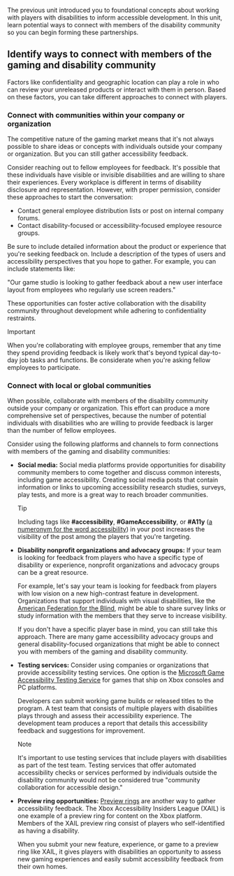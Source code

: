 The previous unit introduced you to foundational concepts about working with players with disabilities to inform accessible development. In this unit, learn potential ways to connect with members of the disability community so you can begin forming these partnerships.

## Identify ways to connect with members of the gaming and disability community

Factors like confidentiality and geographic location can play a role in who can review your unreleased products or interact with them in person. Based on these factors, you can take different approaches to connect with players.

### Connect with communities within your company or organization

The competitive nature of the gaming market means that it's not always possible to share ideas or concepts with individuals outside your company or organization. But you can still gather accessibility feedback.

Consider reaching out to fellow employees for feedback. It's possible that these individuals have visible or invisible disabilities and are willing to share their experiences. Every workplace is different in terms of disability disclosure and representation. However, with proper permission, consider these approaches to start the conversation:

- Contact general employee distribution lists or post on internal company forums.
- Contact disability-focused or accessibility-focused employee resource groups.

Be sure to include detailed information about the product or experience that you're seeking feedback on. Include a description of the types of users and accessibility perspectives that you hope to gather. For example, you can include statements like:

"Our game studio is looking to gather feedback about a new user interface layout from employees who regularly use screen readers."

These opportunities can foster active collaboration with the disability community throughout development while adhering to confidentiality restraints.

> [!Important]
> When you're collaborating with employee groups, remember that any time they spend providing feedback is likely work that's beyond typical day-to-day job tasks and functions. Be considerate when you're asking fellow employees to participate.

### Connect with local or global communities

When possible, collaborate with members of the disability community outside your company or organization. This effort can produce a more comprehensive set of perspectives, because the number of potential individuals with disabilities who are willing to provide feedback is larger than the number of fellow employees.

Consider using the following platforms and channels to form connections with members of the gaming and disability communities:

- **Social media:** Social media platforms provide opportunities for disability community members to come together and discuss common interests, including game accessibility. Creating social media posts that contain information or links to upcoming accessibility research studies, surveys, play tests, and more is a great way to reach broader communities.

    > [!Tip]
    > Including tags like **#accessibility**, **#GameAccessibility**, or **#A11y** ([a numeronym for the word accessibility](https://www.a11yproject.com/posts/2017-08-26-a11y-and-other-numeronyms/)) in your post increases the visibility of the post among the players that you're targeting.  

- **Disability nonprofit organizations and advocacy groups:** If your team is looking for feedback from players who have a specific type of disability or experience, nonprofit organizations and advocacy groups can be a great resource.

    For example, let's say your team is looking for feedback from players with low vision on a new high-contrast feature in development. Organizations that support individuals with visual disabilities, like the [American Federation for the Blind](https://www.afb.org/), might be able to share survey links or study information with the members that they serve to increase visibility.

    If you don't have a specific player base in mind, you can still take this approach. There are many game accessibility advocacy groups and general disability-focused organizations that might be able to connect you with members of the gaming and disability community.

- **Testing services:** Consider using companies or organizations that provide accessibility testing services. One option is the [Microsoft Game Accessibility Testing Service](/gaming/accessibility/mgats) for games that ship on Xbox consoles and PC platforms.

    Developers can submit working game builds or released titles to the program. A test team that consists of multiple players with disabilities plays through and assess their accessibility experience. The development team produces a report that details this accessibility feedback and suggestions for improvement.

    > [!Note]
    > It's important to use testing services that include players with disabilities as part of the test team. Testing services that offer automated accessibility checks or services performed by individuals outside the disability community would not be considered true "community collaboration for accessible design."

- **Preview ring opportunities:** [Preview rings](https://news.xbox.com/2021/05/06/all-about-xbox-update-preview-rings/) are another way to gather accessibility feedback. The Xbox Accessibility Insiders League (XAIL) is one example of a preview ring for content on the Xbox platform. Members of the XAIL preview ring consist of players who self-identified as having a disability.

    When you submit your new feature, experience, or game to a preview ring like XAIL, it gives players with disabilities an opportunity to assess new gaming experiences and easily submit accessibility feedback from their own homes.
